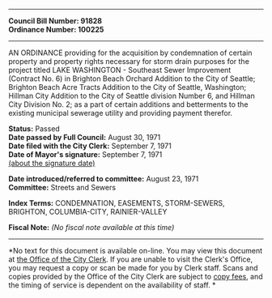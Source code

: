 * * * * *  
  
**Council Bill Number: [](#h0)[](#h2)91828**   
**Ordinance Number: 100225**  
  
* * * * *  
  
AN ORDINANCE providing for the acquisition by condemnation of certain property and property rights necessary for storm drain purposes for the project titled LAKE WASHINGTON - Southeast Sewer Improvement (Contract No. 6) in Brighton Beach Orchard Addition to the City of Seattle; Brighton Beach Acre Tracts Addition to the City of Seattle, Washington; Hillman City Addition to the City of Seattle division Number 6, and Hillman City Division No. 2; as a part of certain additions and betterments to the existing municipal sewerage utility and providing payment therefor.  
  
**Status:** Passed   
**Date passed by Full Council:** August 30, 1971   
**Date filed with the City Clerk:** September 7, 1971   
**Date of Mayor's signature:** September 7, 1971   
[(about the signature date)](/~public/approvaldate.htm)   
  
  
**Date introduced/referred to committee:** August 23, 1971   
**Committee:** Streets and Sewers   
  
**Index Terms:** CONDEMNATION, EASEMENTS, STORM-SEWERS, BRIGHTON, COLUMBIA-CITY, RAINIER-VALLEY  
  
**Fiscal Note:** *(No fiscal note available at this time)*  
  
* * * * *  
  
*No text for this document is available on-line. You may view this document at [the Office of the City Clerk](http://www.seattle.gov/leg/clerk/contactUs.htm). If you are unable to visit the Clerk's Office, you may request a copy or scan be made for you by Clerk staff. Scans and copies provided by the Office of the City Clerk are subject to [copy fees](http://clerk.seattle.gov/~public/clerkfees.htm), and the timing of service is dependent on the availability of staff. *  
  
  
